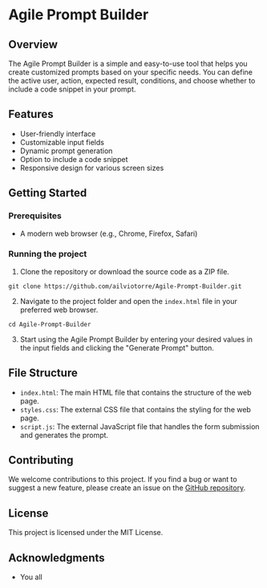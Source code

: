 
# Agile Prompt Builder

## Overview

The Agile Prompt Builder is a simple and easy-to-use tool that helps you create customized prompts based on your specific needs. You can define the active user, action, expected result, conditions, and choose whether to include a code snippet in your prompt.

## Features

-   User-friendly interface
-   Customizable input fields
-   Dynamic prompt generation
-   Option to include a code snippet
-   Responsive design for various screen sizes

## Getting Started

### Prerequisites

-   A modern web browser (e.g., Chrome, Firefox, Safari)

### Running the project

1.  Clone the repository or download the source code as a ZIP file.

`git clone https://github.com/ailviotorre/Agile-Prompt-Builder.git` 

2.  Navigate to the project folder and open the `index.html` file in your preferred web browser.

`cd Agile-Prompt-Builder` 

3.  Start using the Agile Prompt Builder by entering your desired values in the input fields and clicking the "Generate Prompt" button.

## File Structure

-   `index.html`: The main HTML file that contains the structure of the web page.
-   `styles.css`: The external CSS file that contains the styling for the web page.
-   `script.js`: The external JavaScript file that handles the form submission and generates the prompt.

## Contributing

We welcome contributions to this project. If you find a bug or want to suggest a new feature, please create an issue on the [GitHub repository](https://github.com/silviotorre/Agile-Prompt-Builder/issues).

## License

This project is licensed under the MIT License. 

## Acknowledgments

-   You all 